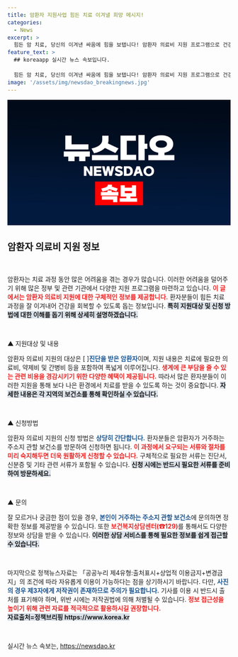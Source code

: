 ```yaml
---
title: 암환자 지원사업 힘든 치료 이겨낼 희망 메시지!
categories:
  - News
excerpt: >
  힘든 암 치료, 당신의 이겨낸 싸움에 힘을 보탭니다! 암환자 의료비 지원 프로그램으로 건강 회복을 돕습니다. 신청 방법과 지원 내용을 확인하고, 꼭 필요한 도움을 받아보세요!
feature_text: >
  ## koreaapp 실시간 뉴스 속보입니다.

  힘든 암 치료, 당신의 이겨낸 싸움에 힘을 보탭니다! 암환자 의료비 지원 프로그램으로 건강 회복을 돕습니다. 신청 방법과 지원 내용을 확인하고, 꼭 필요한 도움을 받아보세요!
image: '/assets/img/newsdao_breakingnews.jpg'
---
```


<p><img src="/assets/img/newsdao_breakingnews.jpg" alt="koreaapp 속보" /></p>

<h2 data-ke-size="size26">암환자 의료비 지원 정보</h2>

<p data-ke-size="size16">&nbsp;</p>

<p>암환자는 치료 과정 동안 많은 어려움을 겪는 경우가 많습니다. 이러한 어려움을 덜어주기 위해 많은 정부 및 관련 기관에서 다양한 지원 프로그램을 마련하고 있습니다. <b><span style="color: #ee2323;">이 글에서는 암환자 의료비 지원에 대한 구체적인 정보를 제공합니다.</span></b> 환자분들이 힘든 치료 과정을 잘 이겨내어 건강을 회복할 수 있도록 돕는 정보입니다. <b><span style="background-color: #21538527;">특히 지원대상 및 신청 방법에 대한 이해를 돕기 위해 상세히 설명하겠습니다.</span></b></p>

<p data-ke-size="size16">&nbsp;</p>

<p>▲ 지원대상 및 내용</p>

<p>암환자 의료비 지원의 대상은 [&nbsp;]<b><span style="color: #1a5490;">진단을 받은 암환자</span></b>이며, 지원 내용은 치료에 필요한 의료비, 약제비 및 간병비 등을 포함하여 폭넓게 이루어집니다. <b><span style="color: #ee2323;">생계에 큰 부담을 줄 수 있는 관련 비용을 경감시키기 위한 다양한 혜택이 제공됩니다.</span></b> 따라서 많은 환자분들이 이러한 지원을 통해 보다 나은 환경에서 치료를 받을 수 있도록 하는 것이 중요합니다. <b><span style="background-color: #21538527;">자세한 내용은 각 지역의 보건소를 통해 확인하실 수 있습니다.</span></b></p>

<p data-ke-size="size16">&nbsp;</p>

<p>▲ 신청방법</p>

<p>암환자 의료비 지원의 신청 방법은 <b><span style="color: #1a5490;">상당히 간단합니다.</span></b> 환자분들은 암환자가 거주하는 주소지 관할 보건소를 방문하여 신청하면 됩니다. <b><span style="color: #ee2323;">이 과정에서 요구되는 서류와 절차를 미리 숙지해두면 더욱 원활하게 신청할 수 있습니다.</span></b> 구체적으로 필요한 서류는 진단서, 신분증 및 기타 관련 서류가 포함될 수 있습니다. <b><span style="background-color: #21538527;">신청 시에는 반드시 필요한 서류를 준비하여 방문하세요.</span></b></p>

<p data-ke-size="size16">&nbsp;</p>

<p>▲ 문의</p>

<p>잘 모르거나 궁금한 점이 있을 경우, <b><span style="color: #1a5490;">본인이 거주하는 주소지 관할 보건소</span></b>에 문의하면 정확한 정보를 제공받을 수 있습니다. 또한 <b><span style="color: #ee2323;">보건복지상담센터(☎129)</span></b>를 통해서도 다양한 정보와 상담을 받을 수 있습니다. <b><span style="background-color: #21538527;">이러한 상담 서비스를 통해 필요한 정보를 쉽게 접근할 수 있습니다.</span></b></p>

<p data-ke-size="size16">&nbsp;</p>

<p>마지막으로 정책뉴스자료는 「공공누리 제4유형:출처표시+상업적 이용금지+변경금지」의 조건에 따라 자유롭게 이용이 가능하다는 점을 상기하시기 바랍니다. 다만, <b><span style="color: #1a5490;">사진의 경우 제3자에게 저작권이 존재하므로 주의가 필요합니다.</span></b> 기사를 이용 시 반드시 출처를 표기해야 하며, 위반 시에는 저작권법에 의해 처벌될 수 있습니다. <b><span style="color: #ee2323;">정보 접근성을 높이기 위해 관련 자료를 적극적으로 활용하시길 권장합니다.</span></b> <br> <b><span style="background-color: #21538527;">자료출처=정책브리핑 https://www.korea.kr</span></b> </p>

<p data-ke-size="size16">&nbsp;</p>
실시간 뉴스 속보는, <a href="https://newsdao.kr" rel="dofollow">https://newsdao.kr</a>


